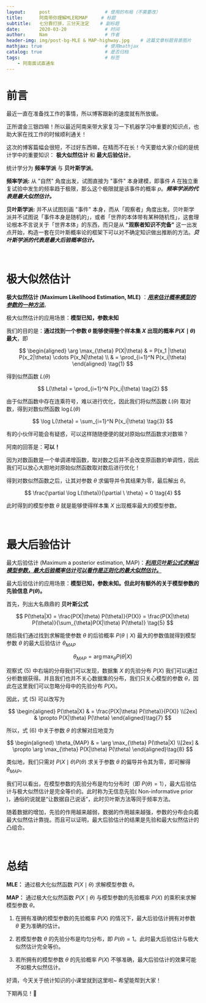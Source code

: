 ```yaml
---
layout:     post                    # 使用的布局（不需要改）
title:      阿南带你理解MLE和MAP     # 标题 
subtitle:   七分靠打拼，三分天注定    # 副标题
date:       2020-03-20              # 时间
author:     Nam                     # 作者
header-img: img/post-bg-MLE & MAP-highway.jpg    # 这篇文章标题背景图片
mathjax: true                       # 使用mathjax
catalog: true                       # 是否归档
tags:                               # 标签
    - 阿南面试直通车
---
```



# **前言**

最近一直在准备找工作的事情，所以博客跟新的速度就有所放缓。

正所谓金三银四嘛！所以最近阿南来带大家复习一下机器学习中重要的知识点，也助大家在找工作的时候顺利通关！

这次的博客篇幅会很短，不过好东西嘛，在精而不在长！今天要给大家介绍的是统计学中的重要知识： **极大似然估计** 和 **最大后验估计**。

统计学分为 **频率学派** 与 **贝叶斯学派**。

**频率学派:** 从 "自然" 角度出发，试图直接为 "事件" 本身建模，即事件  $A$ 在独立重复试验中发生的频率趋于极限，那么这个极限就是该事件的概率 $p$。***频率学派的代表是最大似然估计。***

**贝叶斯学派:** 并不从试图刻画 "事件" 本身，而从「观察者」角度出发。贝叶斯学派并不试图说「事件本身是随机的」，或者「世界的本体带有某种随机性」，这套理论根本不言说关于「世界本体」的东西，而只是从 **"观察者知识不完备"** 这一出发点开始，构造一套在贝叶斯概率论的框架下可以对不确定知识做出推断的方法。***贝叶斯学派的代表是最大后验概率估计。***


<br/>

# **极大似然估计**

**极大似然估计 (Maximum Likelihood Estimation, MLE)** ：***<u>用来估计概率模型的参数的一种方法</u>***。

极大似然估计的应用场景：**模型已知，参数未知**

我们的目的是：**通过找到一个参数 $\theta$ 能够使得整个样本集 $X$ 出现的概率 $P(X\mid \theta)$ 最大**，即

$$
\begin{aligned}
   \arg \max_{\theta} P(X|\theta) & = P(x_1 |\theta) P(x_2|\theta) \cdots P(x_N|\theta) \\
                                  & = \prod_{i=1}^N P(x_i|\theta)
\end{aligned} \tag{1}
$$

得到似然函数 $L(\theta)$

$$
L(\theta) = \prod_{i=1}^N P(x_i|\theta) \tag{2}
$$

由于似然函数中存在连乘符号，难以进行优化，因此我们将似然函数 $L(\theta)$ 取对数，得到对数似然函数 $\log L(\theta)$

$$
\log L(\theta) = \sum_{i=1}^N P(x_i|\theta) \tag{3}
$$

有的小伙伴可能会有疑惑，可以这样随随便便的就对原始似然函数求对数嘛？

阿南的回答是：**可以！**

因为对数函数是一个单调递增函数，取对数之后并不会改变原函数的单调性，因此我们可以放心大胆地对原始似然函数取对数后进行优化！

得到对数似然函数之后，让其对参数 $\theta$ 求偏导并令其结果为零，最后解出 $\theta$。

$$
\frac{\partial \log L(\theta)}{\partial \  \theta} = 0 \tag{4}
$$

此时得到的模型参数 $\theta$ 就是能够使得样本集 $X$ 出现概率最大的模型参数。

<br/>

# **最大后验估计**

最大后验估计 (Maximum a posterior estimation, MAP)：***<u>利用贝叶斯公式求解出模型参数，最大后验概率估计可以看作是正则化的最大似然估计。 </u>***

最大后验估计的应用场景：**模型已知，参数未知。但此时有额外的关于模型参数的先验信息 $P(\theta)$。**

首先，列出大名鼎鼎的 **贝叶斯公式**

$$
P(\theta|X) = \frac{P(X|\theta) P(\theta)}{P(X)} = \frac{P(X|\theta) P(\theta)}{\sum_{\theta}P(X|\theta) P(\theta)} \tag{5}
$$

随后我们通过找到求解能使参数 $\theta$ 的后验概率 $P(\theta \mid X)$ 最大的参数值就得到模型参数 $\theta$ 的最大后验估计 $\theta_{MAP}$

$$
\theta_{MAP} = \arg \max_{\theta} P(\theta|X) \tag{6}
$$

观察式 $(5)$ 中右端的分母我们可以发现，数据集 $X$ 的先验分布 $P(X)$ 我们可以通过分析数据获得。并且我们也并不关心数据集的分布，我们只关心模型的参数 $\theta$，因此在这里我们可以忽略分母中的先验分布 $P(X)$。

因此，式 $(5)$ 可以改写为

$$
\begin{aligned}
   P(\theta|X) & = \frac{P(X|\theta) P(\theta)}{P(X)} \\[2ex]
               & \propto P(X|\theta) P(\theta) 
\end{aligned}\tag{7}
$$

所以，式 $(6)$ 中关于参数 $\theta$ 的求解对应地变为

$$
\begin{aligned}
   \theta_{MAP} & = \arg \max_{\theta} P(\theta|X) \\[2ex]
                & \propto \arg \max_{\theta} P(X|\theta) P(\theta) 
\end{aligned}\tag{8}
$$

类似地，我们只需对 $P(X\mid \theta) P(\theta)$ 求关于参数 $\theta$ 的偏导并令其为零，即可解得 $\theta_{MAP}$。

我们可以看出，在模型参数的先验分布是均匀分布时（即 $P(\theta)=1$），最大后验估计与极大似然估计是完全等价的。此时称为无信息先验( Non-informative prior )，通俗的说就是“让数据自己说话”，此时贝叶斯方法等同于频率方法。

随着数据的增加，先验的作用越来越弱，数据的作用越来越强，参数的分布会向着最大似然估计靠拢。而且可以证明，最大后验估计的结果是先验和最大似然估计的凸组合。

<br/>

# **总结**

**MLE：** 通过极大化似然函数 $P(X\mid \theta)$ 求解模型参数 $\theta$。

**MAP：** 通过极大化似然函数 $P(X\mid \theta)$ 与模型参数的先验概率 $P(X)$ 的乘积来求解模型参数 $\theta$。

1. 在拥有准确的模型参数的先验概率 $P(X)$ 的情况下，最大后验估计拥有对参数 $\theta$ 更为准确的估计。

   
2. 若模型参数 $\theta$ 的先验分布是均匀分布，即 $P(\theta)=1$。此时最大后验估计与极大似然估计完全等价。


3. 若所拥有的模型参数 $\theta$ 的先验概率 $P(X)$ 不够准确，最大后验估计的效果可能不如极大似然估计。


好滴，今天关于统计知识的小课堂就到这里啦~ 希望能帮到大家！

下期再见！👋
